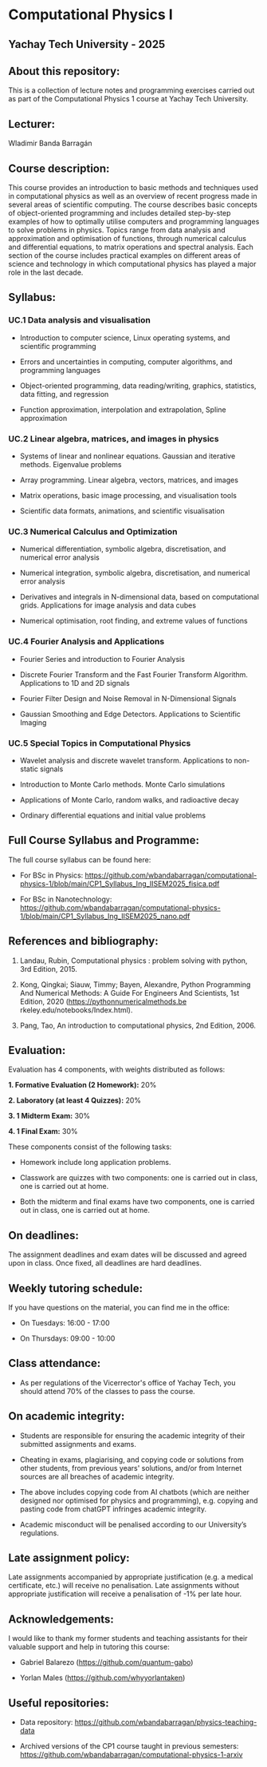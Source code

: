 # Computational Physics I 

## Yachay Tech University - 2025

## About this repository:
This is a collection of lecture notes and programming exercises carried out as part of the Computational Physics 1 course at Yachay Tech University.

## Lecturer:
Wladimir Banda Barragán

## Course description:
This course provides an introduction to basic methods and techniques used in computational physics as well as an overview of recent progress made in several areas of scientific computing. The course describes basic concepts of object-oriented programming and includes detailed step-by-step examples of how to optimally utilise computers and programming languages to solve problems in physics. Topics range from data analysis and approximation and optimisation of functions, through numerical calculus and differential equations, to matrix operations and spectral analysis. Each section of the course includes practical examples on different areas of science and technology in which computational physics has played a major role in the last decade.

## Syllabus:

### UC.1 Data analysis and visualisation

- Introduction to computer science, Linux operating systems, and scientific programming

- Errors and uncertainties in computing, computer algorithms, and programming languages

- Object-oriented programming, data reading/writing, graphics, statistics, data fitting, and regression

- Function approximation, interpolation and extrapolation, Spline approximation

### UC.2 Linear algebra, matrices, and images in physics

- Systems of linear and nonlinear equations. Gaussian and iterative methods. Eigenvalue problems

- Array programming. Linear algebra, vectors, matrices, and images

- Matrix operations, basic image processing, and visualisation tools

- Scientific data formats, animations, and scientific visualisation

### UC.3 Numerical Calculus and Optimization

- Numerical differentiation, symbolic algebra, discretisation, and numerical error analysis

- Numerical integration, symbolic algebra, discretisation, and numerical error analysis

- Derivatives and integrals in N-dimensional data, based on computational grids. Applications for image analysis and data cubes

- Numerical optimisation, root finding, and extreme values of functions

### UC.4 Fourier Analysis and Applications

- Fourier Series and introduction to Fourier Analysis

- Discrete Fourier Transform and the Fast Fourier Transform Algorithm. Applications to 1D and 2D signals

- Fourier Filter Design and Noise Removal in N-Dimensional Signals

- Gaussian Smoothing and Edge Detectors. Applications to Scientific Imaging

### UC.5 Special Topics in Computational Physics

- Wavelet analysis and discrete wavelet transform. Applications to non-static signals

- Introduction to Monte Carlo methods. Monte Carlo simulations

- Applications of Monte Carlo, random walks, and radioactive decay

- Ordinary differential equations and initial value problems

## Full Course Syllabus and Programme:

The full course syllabus can be found here:

- For BSc in Physics: https://github.com/wbandabarragan/computational-physics-1/blob/main/CP1_Syllabus_Ing_IISEM2025_fisica.pdf

- For BSc in Nanotechnology: https://github.com/wbandabarragan/computational-physics-1/blob/main/CP1_Syllabus_Ing_IISEM2025_nano.pdf


## References and bibliography:

1. Landau, Rubin, Computational physics : problem solving with python, 3rd Edition, 2015.

2. Kong, Qingkai; Siauw, Timmy; Bayen, Alexandre, Python Programming And Numerical Methods: A Guide For Engineers And Scientists, 1st Edition, 2020 (https://pythonnumericalmethods.be
rkeley.edu/notebooks/Index.html).
   
3. Pang, Tao, An introduction to computational physics, 2nd Edition, 2006.


## Evaluation:

Evaluation has 4 components, with weights distributed as follows:

**1. Formative Evaluation (2 Homework):** 20%

**2. Laboratory (at least 4 Quizzes):** 20%

**3. 1 Midterm Exam:** 30%

**4. 1 Final Exam:** 30%

These components consist of the following tasks:

- Homework include long application problems.

- Classwork are quizzes with two components: one is carried out in class, one is carried out at home.

- Both the midterm and final exams have two components, one is carried out in class, one is carried out at home.


## On deadlines:

The assignment deadlines and exam dates will be discussed and agreed upon in class. Once fixed, all deadlines are hard deadlines.


## Weekly tutoring schedule:

If you have questions on the material, you can find me in the office:

- On Tuesdays: 16:00 - 17:00

- On Thursdays: 09:00 - 10:00 

## Class attendance:

- As per regulations of the Vicerrector's office of Yachay Tech, you should attend 70% of the classes to pass the course.

## On academic integrity:

- Students are responsible for ensuring the academic integrity of their submitted assignments and exams.

- Cheating in exams, plagiarising, and copying code or solutions from other students, from previous years' solutions, and/or from Internet sources are all breaches of academic integrity.
  
- The above includes copying code from AI chatbots (which are neither designed nor optimised for physics and programming), e.g. copying and pasting code from chatGPT infringes academic integrity.

- Academic misconduct will be penalised according to our University’s regulations.

## Late assignment policy:

Late assignments accompanied by appropriate justification (e.g. a medical certificate, etc.) will receive no penalisation. Late assignments without appropriate justification will receive a penalisation of -1% per late hour.

## Acknowledgements:

I would like to thank my former students and teaching assistants for their valuable support and help in tutoring this course:

- Gabriel Balarezo (https://github.com/quantum-gabo)

- Yorlan Males (https://github.com/whyyorlantaken)

## Useful repositories: 

- Data repository: https://github.com/wbandabarragan/physics-teaching-data

- Archived versions of the CP1 course taught in previous semesters: https://github.com/wbandabarragan/computational-physics-1-arxiv
